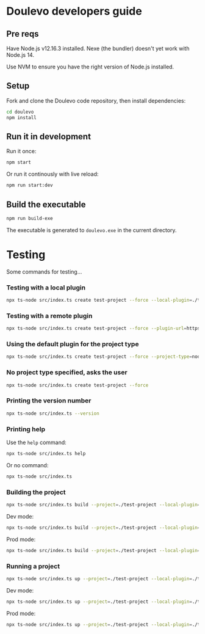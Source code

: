 # Doulevo developers guide


## Pre reqs

Have Node.js v12.16.3 installed. Nexe (the bundler) doesn't yet work with Node.js 14.

Use NVM to ensure you have the right version of Node.js installed.

## Setup

Fork and clone the Doulevo code repository, then install dependencies:

```bash
cd doulevo
npm install
```

## Run it in development

Run it once:

```bash
npm start
```

Or run it continously with live reload: 

```bash
npm run start:dev
```

## Build the executable

```bash
npm run build-exe
```

The executable is generated to `doulevo.exe` in the current directory.

# Testing

Some commands for testing...

### Testing with a local plugin

```bash
npx ts-node src/index.ts create test-project --force --local-plugin=./test-plugin
```

### Testing with a remote plugin

```bash
npx ts-node src/index.ts create test-project --force --plugin-url=https://github.com/doulevo/plugin-nodejs.git
```

### Using the default plugin for the project type

```bash
npx ts-node src/index.ts create test-project --force --project-type=nodejs
```
### No project type specified, asks the user

```bash
npx ts-node src/index.ts create test-project --force
```

### Printing the version number

```bash
npx ts-node src/index.ts --version
```

### Printing help

Use the `help` command:

```bash
npx ts-node src/index.ts help
```

Or no command:

```bash
npx ts-node src/index.ts
```

### Building the project

```bash
npx ts-node src/index.ts build --project=./test-project --local-plugin=./test-plugin
```

Dev  mode:

```bash
npx ts-node src/index.ts build --project=./test-project --local-plugin=./test-plugin --mode=dev
```

Prod mode:

```bash
npx ts-node src/index.ts build --project=./test-project --local-plugin=./test-plugin --mode=prod
```

### Running a project

```bash
npx ts-node src/index.ts up --project=./test-project --local-plugin=./test-plugin
```

Dev  mode:

```bash
npx ts-node src/index.ts up --project=./test-project --local-plugin=./test-plugin --mode=dev
```

Prod mode:

```bash
npx ts-node src/index.ts up --project=./test-project --local-plugin=./test-plugin --mode=prod
```
